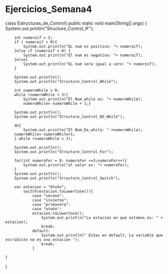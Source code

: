 # Ejercicios_Semana4

class Estructuras_de_Control{
    public static void main(String[] args) {
        System.out.println("Structure_Control_IF");

        int numeroif = 2;
        if ( numeroif > 0){
            System.out.println("EL num es positivo: "+ numeroif);
        }else if (numeroif < 0) {
            System.out.println("El num es negativo: "+ numeroif);
        }else{
            System.out.println("EL num sera igual a cero: "+ numeroif);
        }       
        
        System.out.println();
        System.out.println("Structure_Control_While");

        int numeroWhile = 0;
        while (numeroWhile < 3){
            System.out.println("El Num_while es: "+ numeroWhile);
            numeroWhile= numeroWhile + 1;}
        
        System.out.println();
        System.out.println("Structure_Control_DO_While");        

        do{
            System.out.println("El Num_Do_while: " +numeroWhile);
        numeroWhile= numeroWhile+1;
        } while (numeroWhile < 3);
        
        System.out.println();
        System.out.println("Structure_Control_For");   

        for(int numeroFor = 0; numeroFor <=3;numeroFor++){
            System.out.println("el valor es: "+ numeroFor);
        }
        System.out.println();
        System.out.println("Structure_Control_Switch");

        var estacion = "Otoño"; 
            switch(estacion.toLowerCase()){
                case "verano":
                case "invierno":
                case "primavera":
                case "otoño":
                estacion.toLowerCase();
                    System.out.println("La estacion en que estamos es: " + estacion);
                    break;
                default:
                    System.out.println(" Estas en default, La variable que escribiste no es una estacion ");
                    break;
                }
        
    }

}

